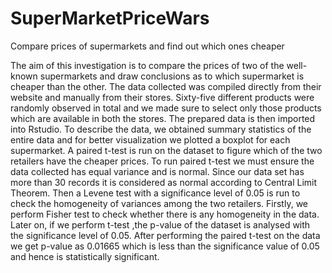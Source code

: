 # SuperMarketPriceWars
Compare prices of supermarkets and find out which ones cheaper

The aim of this investigation is to compare the prices of two of the well-known supermarkets and draw conclusions as to which supermarket is cheaper than the other. The data collected was compiled directly from their website and manually from their stores. Sixty-five different products were randomly observed in total and we made sure to select only those products which are available in both the stores. The prepared data is then imported into Rstudio. To describe the data, we obtained summary statistics of the entire data and for better visualization we plotted a boxplot for each supermarket. A paired t-test is run on the dataset to figure which of the two retailers have the cheaper prices. To run paired t-test we must ensure the data collected has equal variance and is normal. Since our data set has more than 30 records it is considered as normal according to Central Limit Theorem. Then a Levene test with a significance level of 0.05 is run to check the homogeneity of variances among the two retailers. Firstly, we perform Fisher test to check whether there is any homogeneity in the data. Later on, if we perform t-test ,the p-value of the dataset is analysed with the significance level of 0.05. After performing the paired t-test on the data we get p-value as 0.01665 which is less than the significance value of 0.05 and hence is statistically significant. 
